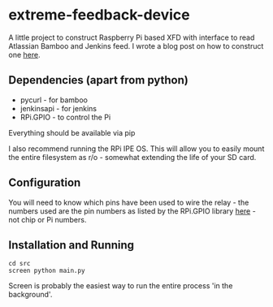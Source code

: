 extreme-feedback-device
=======================

A little project to construct Raspberry Pi based XFD with interface to read Atlassian Bamboo and Jenkins feed. I wrote a blog post on how to construct one [here](http://thornag.github.io/blog/).

Dependencies (apart from python)
--------------------------------

 - pycurl - for bamboo
 - jenkinsapi - for jenkins
 - RPi.GPIO - to control the Pi

Everything should be available via pip

I also recommend running the RPi IPE OS. This will allow you to easily mount the entire filesystem as r/o - somewhat extending the life of your SD card.

Configuration
-------------

You will need to know which pins have been used to wire the relay - the numbers used are the pin numbers as listed by the RPi.GPIO library [here](http://openmicros.org/index.php/articles/94-ciseco-product-documentation/raspberry-pi/217-getting-started-with-raspberry-pi-gpio-and-python) - not chip or Pi numbers.

Installation and Running
------------------------

    cd src
    screen python main.py

Screen is probably the easiest way to run the entire process 'in the background'.